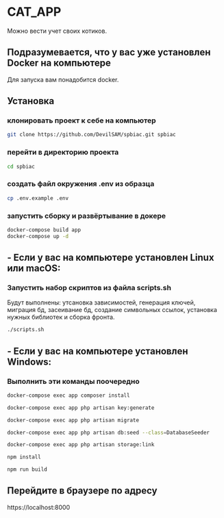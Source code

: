# CAT_APP

Можно вести учет своих котиков. 

## Подразумевается, что у вас уже установлен Docker на компьютере
Для запуска вам понадобится docker.

## Установка

### клонировать проект к себе на компьютер
```bash
git clone https://github.com/DevilSAM/spbiac.git spbiac
```

### перейти в директорию проекта
```bash
cd spbiac
```

### создать файл окружения .env из образца

```bash
cp .env.example .env
```

### запустить сборку и развёртывание в докере
```bash
docker-compose build app
docker-compose up -d
```



## - Если у вас на компьютере установлен Linux или macOS:
### Запустить набор скриптов из файла scripts.sh 
Будут выполнены: утсановка зависимостей, генерация ключей, миграция бд, засеивание бд, создание символьных ссылок, установка нужных библиотек и сборка фронта.
```bash
./scripts.sh
```


## - Если у вас на компьютере установлен Windows:
### Выполнить эти команды поочередно

```bash
docker-compose exec app composer install
```

```bash
docker-compose exec app php artisan key:generate
```

```bash
docker-compose exec app php artisan migrate
```

```bash
docker-compose exec app php artisan db:seed --class=DatabaseSeeder
```

```bash
docker-compose exec app php artisan storage:link
```

```bash
npm install
```

```bash
npm run build
```




## Перейдите в браузере по адресу 
https://localhost:8000